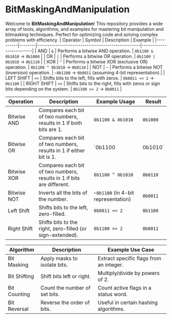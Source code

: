 # BitMaskingAndManipulation

Welcome to **BitMaskingAndManipulation**! This repository provides a wide array of tools, algorithms, and examples for mastering bit manipulation and bitmasking techniques. Perfect for optimizing code and solving complex problems with efficiency.
| Operator | Symbol | Description                                      | Example                 |
|----------|--------|--------------------------------------------------|-------------------------|
| AND      | `&`    | Performs a bitwise AND operation.                | `0b1100 & 0b1010` -> `0b1000` |
| OR       | `|`    | Performs a bitwise OR operation.                 | `0b1100 | 0b1010` -> `0b1110` |
| XOR      | `^`    | Performs a bitwise XOR (exclusive OR) operation. | `0b1100 ^ 0b1010` -> `0b0110` |
| NOT      | `~`    | Performs a bitwise NOT (inversion) operation.    | `~0b1100` -> `0b0011` (assuming 4-bit representation) |
| LEFT SHIFT | `<<` | Shifts bits to the left, fills with zeros.      | `0b0011 << 2` -> `0b1100` |
| RIGHT SHIFT | `>>` | Shifts bits to the right, fills with zeros or sign bits depending on the system. | `0b1100 >> 2` -> `0b0011` |

| Operation      | Description                                      | Example Usage                      | Result             |
|----------------|--------------------------------------------------|-----------------------------------|--------------------|
| Bitwise AND    | Compares each bit of two numbers, results in 1 if both bits are 1. | `0b1100 & 0b1010` | `0b1000` |
| Bitwise OR     | Compares each bit of two numbers, results in 1 if either bit is 1. | `0b1100 | 0b1010` | `0b1110` |
| Bitwise XOR    | Compares each bit of two numbers, results in 1 if bits are different. | `0b1100 ^ 0b1010` | `0b0110` |
| Bitwise NOT    | Inverts all the bits of the number.             | `~0b1100` (in 4-bit representation) | `0b0011` |
| Left Shift     | Shifts bits to the left, zero-filled.           | `0b0011 << 2` | `0b1100` |
| Right Shift    | Shifts bits to the right, zero-filled (or sign-extended). | `0b1100 >> 2` | `0b0011` |


| Algorithm             | Description                             | Example Use Case                        |
|-----------------------|-----------------------------------------|-----------------------------------------|
| Bit Masking           | Apply masks to isolate bits.            | Extract specific flags from an integer. |
| Bit Shifting          | Shift bits left or right.               | Multiply/divide by powers of 2.         |
| Bit Counting          | Count the number of set bits.           | Count active flags in a status word.    |
| Bit Reversal          | Reverse the order of bits.              | Useful in certain hashing algorithms.   |


